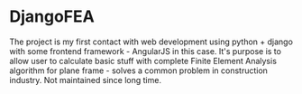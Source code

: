 # DjangoFEA

The project is my first contact with web development using python + django with some frontend framework - AngularJS in this case.
It's purpose is to allow user to calculate basic stuff with complete Finite Element Analysis algorithm for plane frame - solves a common problem in construction industry.
Not maintained since long time.
